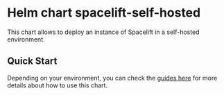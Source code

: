 # Helm chart spacelift-self-hosted

This chart allows to deploy an instance of Spacelift in a self-hosted environment.

## Quick Start

Depending on your environment, you can check the [guides here](https://docs.spacelift.io/self-hosted/latest/installing-spacelift/reference-architecture/guides) 
for more details about how to use this chart.
